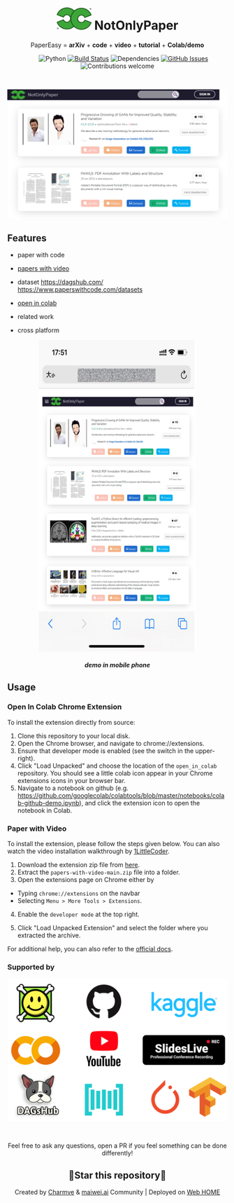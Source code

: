 <div align="center">
<h1><img src="ui/logo.png" alt="NotOnlyPaper" width="80"/> NotOnlyPaper</h1>
PaperEasy = <b>arXiv</b> + <b>code</b> + <b>video</b> + <b>tutorial</b> + <b>Colab/demo</b>

&nbsp;&nbsp;&nbsp;&nbsp;&nbsp;&nbsp;
![Python](https://img.shields.io/badge/Python-V3.6+-blue.svg)
[![Build Status](https://travis-ci.org/Charmve/NotOnlyPaper.svg?branch=main)](https://travis-ci.org/Charmve/NotOnlyPaper)
![Dependencies](https://img.shields.io/badge/dependencies-up%20to%20date-brightgreen.svg)
[![GitHub Issues](https://img.shields.io/github/issues/anfederico/Clairvoyant.svg)](https://github.com/Charmve/NotOnlyPaper/issues)
![Contributions welcome](https://img.shields.io/badge/contributions-welcome-orange.svg)

</div>

<br>
<p align="center">
   <img src="ui/demo.png" alt="demo" >
</p>

## Features

- paper with code

- [papers with video](https://github.com/amitness/papers-with-video)

- dataset https://dagshub.com/  https://www.paperswithcode.com/datasets

- [open in colab](https://github.com/googlecolab/open_in_colab)

- related work

- cross platform

<div align="center">
   <img src="ui/demo_mobile.png" width="360px" alt="demo_mobile" >

<h5>demo in mobile phone</h5>
</div>

## Usage

### Open In Colab Chrome Extension

To install the extension directly from source:

1.  Clone this repository to your local disk.
2.  Open the Chrome browser, and navigate to chrome://extensions.
3.  Ensure that developer mode is enabled (see the switch in the upper-right).
4.  Click "Load Unpacked" and choose the location of the `open_in_colab`
    repository. You should see a little colab icon appear in your Chrome
    extensions icons in your browser bar.
5.  Navigate to a notebook on github (e.g.
    https://github.com/googlecolab/colabtools/blob/master/notebooks/colab-github-demo.ipynb),
    and click the extension icon to open the notebook in Colab.

### Paper with Video

To install the extension, please follow the steps given below. You can also watch the video installation walkthrough by [1LittleCoder](https://www.youtube.com/watch?v=-BUrP7HmnhA).

1. Download the extension zip file from [here](https://github.com/amitness/papers-with-video/archive/main.zip).
2. Extract the `papers-with-video-main.zip` file into a folder.
3. Open the extensions page on Chrome either by 
  - Typing `chrome://extensions` on the navbar
  - Selecting `Menu > More Tools > Extensions`.
  
4. Enable the `developer mode` at the top right.

5. Click "Load Unpacked Extension" and select the folder where you extracted the archive.

For additional help, you can also refer to the [official docs](https://developer.chrome.com/extensions/getstarted#unpacked).
   
### Supported by

<p align="center">
   <img src="ui/supportedby.png" width="566px" alt="Supported By">
</p>

<br>
<p align="center">Feel free to ask any questions, open a PR if you feel something can be done differently!</p>
<h2 align="center">🌟Star this repository🌟</h2>
<p align="center">Created by <a href="https://github.com/Charmve">Charmve</a> & <a href="https://github.com/MaiweiAI">maiwei.ai</a> Community | Deployed on <a href="https://gradio.app/g/BackgroundMattingV2">Web HOME</a></p>
